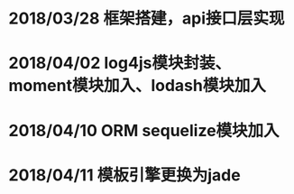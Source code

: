 # 2018/03/28   框架搭建，api接口层实现
# 2018/04/02   log4js模块封装、moment模块加入、lodash模块加入
# 2018/04/10   ORM sequelize模块加入
# 2018/04/11   模板引擎更换为jade